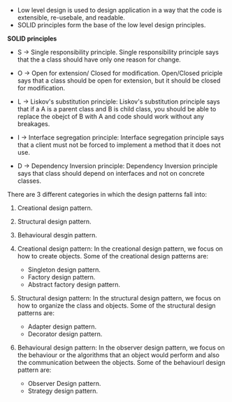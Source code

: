 - Low level design is used to design application in a way that the code is extensible, re-usebale, and readable.
- SOLID principles form the base of the low level design principles.

**SOLID principles**

- S -> Single responsibility principle.
Single responsibility principle says that the a class should have only one reason for change.

- O -> Open for extension/ Closed for modification.
Open/Closed priciple says that a class should be open for extension, but it should be closed for modification.

- L -> Liskov's substitution principle:
Liskov's substitution principle says that if a A is a parent class and B is child class, you should be able to replace the obejct of B with A and code should work without any breakages.

- I -> Interface segregation principle:
Interface segregation principle says that a client must not be forced to implement a method that it does not use. 

- D -> Dependency Inversion principle:
Dependency Inversion principle says that class should depend on interfaces and not on concrete classes.

There are 3 different categories in which the design patterns fall into:

1) Creational design pattern.
2) Structural design pattern.
3) Behavioural desgin pattern.

1) Creational design pattern:
In the creational design pattern, we focus on how to create objects. Some of the creational design patterns are:
    - Singleton design pattern.
    - Factory design pattern.
    - Abstract factory design pattern.

2) Structural design pattern:
In the structural design pattern, we focus on how to organize the class and objects. Some of the structural design patterns are:
    - Adapter design pattern.
    - Decorator design pattern.
   

3) Behavioural design pattern:
In the observer design pattern, we focus on the behaviour or the algorithms that an object would perform and also the communication between the objects. Some of the behaviourl design pattern are:
    - Observer Design pattern.
    - Strategy design pattern.
